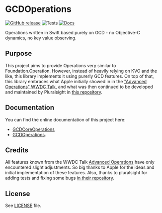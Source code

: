 # GCDOperations

[![GitHub release](https://img.shields.io/github/release/ffried/gcdoperations.svg?style=flat)](https://github.com/ffried/GCDOperations/releases/latest)
![Tests](https://github.com/ffried/GCDOperations/workflows/Tests/badge.svg)
[![Docs](https://img.shields.io/badge/-documentation-informational)](https://ffried.github.io/GCDOperations)

<!-- [![codecov](https://codecov.io/gh/ffried/GCDOperations/branch/master/graph/badge.svg)](https://codecov.io/gh/ffried/GCDOperations) -->

Operations written in Swift based purely on GCD - no Objective-C dynamics, no key value observing.

## Purpose

This project aims to provide Operations very similar to Foundation.Operation. However, instead of heavily relying on KVO and the like, this library implements it using purerly GCD features.
On top of that, this library embraces what Apple initially showed in in the ["Advanced Operations" WWDC Talk](https://developer.apple.com/videos/play/wwdc2015/226), and what was then continued to be developed and maintained by Pluralsight in [this repository](https://github.com/pluralsight/PSOperations).

## Documentation

You can find the online documentation of this project here:

-   [GCDCoreOperations](https://ffried.github.io/GCDOperations/master/documentation/gcdcoreoperations)
-   [GCDOperations](https://ffried.github.io/GCDOperations/master/documentation/gcdoperations).

## Credits

All features known from the WWDC Talk  [Advanced Operations](https://developer.apple.com/videos/play/wwdc2015/226) have only encountered slight adjustments.
So big thanks to Apple for the ideas and initial implementation of these features.
Also, thanks to pluralsight for adding tests and fixing some bugs [in their repository](https://github.com/pluralsight/PSOperations).

## License

See [LICENSE](./LICENSE) file.
